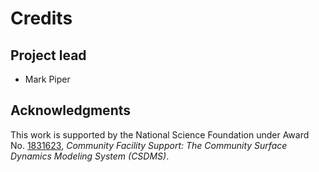 Credits
=======

Project lead
------------

* Mark Piper

Acknowledgments
---------------

This work is supported by the National Science Foundation
under Award No. [1831623](https://nsf.gov/awardsearch/showAward?AWD_ID=1831623),
*Community Facility Support: The Community Surface Dynamics Modeling System (CSDMS)*.
